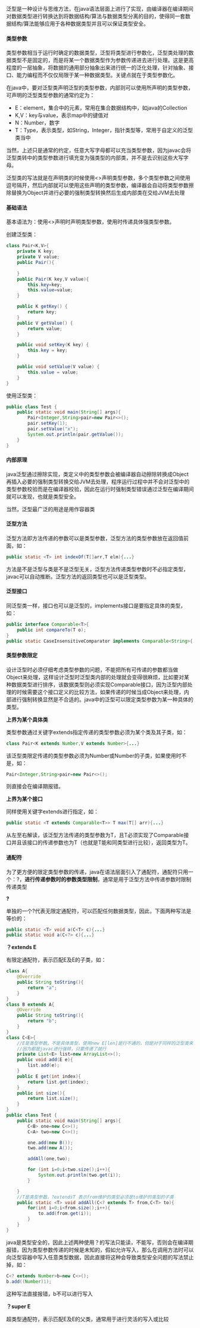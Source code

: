 泛型是一种设计与思维方法，在java语法层面上进行了实现，由编译器在编译期间对数据类型进行转换达到将数据结构/算法与数据类型分离的目的，使得同一套数据结构/算法能够应用于各种数据类型并且可以保证类型安全。

#### 类型参数

类型参数相当于运行时确定的数据类型，泛型将类型进行参数化，泛型类处理的数据类型不是固定的，而是将某一个数据类型作为参数传递进去进行处理。这是更高程度的一层抽象，将数据的通用部分抽象出来进行统一的泛化处理，针对抽象、接口、能力编程而不仅仅局限于某一种数据类型。关键点就在于类型参数化。

在java中，要对泛型类声明泛型的类型参数，内部则可以使用所声明的类型参数，可声明的泛型类型参数的通常约定为：

* E：element，集合中的元素，常用在集合数据结构中，如java的Collection
* K,V：key与value，表示map中的键值对
* N：Number，数字
* T：Type，表示类型，如String，Integer，指针类型等，常用于自定义的泛型类当中

当然，上述只是通常的约定，任意大写字母都可以充当类型参数，因为javac会将泛型类转中的类型参数进行填充变为强类型的内部类，并不是去识别这些大写字母。

泛型类的写法就是在声明类的时候使用<\>声明类型参数，多个类型参数之间使用逗号隔开，然后内部就可以使用这些声明的类型参数，编译器会自动将类型参数擦除替换为Object并进行必要的强制类型转换然后生成内部类在交给JVM去处理

#### 基础语法

基本语法为：使用<\>声明时声明类型参数，使用时传递具体强类型参数。

创建泛型类：

```java
class Pair<K,V>{
    private K key;
    private V value;
    public Pair(){
        
    }
    public Pair(K key,V value){
        this.key=key;
        this.value=value;
    }

    public K getKey() {
        return key;
    }
    public V getValue() {
        return value;
    }

    public void setKey(K key) {
        this.key = key;
    }

    public void setValue(V value) {
        this.value = value;
    }
}
```

使用泛型类：

```java
public class Test {
    public static void main(String[] args){
        Pair<Integer,String>pair=new Pair<>();
        pair.setKey(1);
        pair.setValue("x");
        System.out.println(pair.getValue());
    }
}
```

#### 内部原理

java泛型通过擦除实现，类定义中的类型参数会被编译器自动擦除转换成Object再插入必要的强制类型转换交给JVM去处理，程序运行过程中并不会对泛型中的类型参数校验而是在编译器校验，因此在运行时强制类型错误通过泛型在编译期间就可以发现，也就是类型安全。

当然，泛型最广泛的用途是用作容器类

#### 泛型方法

泛型方法即方法传递的参数可以是类型参数，泛型方法的类型参数放在返回值前面，如：

```java
public static <T> int indexOf(T[]arr,T elm){...}
```

方法是不是泛型与类是不是泛型无关，泛型方法传递类型参数时不必指定类型，javac可以自动推断。泛型方法的返回类型也可以是泛型类型。

#### 泛型接口

同泛型类一样，接口也可以是泛型的，implements接口是要指定具体的类型，如：

```java
public interface Comparable<T>{
	public int compareTo(T o);
}
public static CaseInsensitiveComparator implements Comparable<String>{...}
```

#### 类型参数限定

设计泛型时必须仔细考虑类型参数的问题，不能把所有可传递的参数都当做Object来处理，这样设计泛型时泛型类内部的处理就会变得很麻烦，比如要对某种数据类型进行排序，该数据类型则必须实现Comparable接口，因为泛型内部处理的时候需要这个接口定义的比较方法，如果传递的时候当成Object来处理，内部进行强制转换显然是不合适的。java中的泛型可以限定类型参数为某一种具体的类型。

**上界为某个具体类**

类型参数通过关键字extends指定传递的类型参数必须为某个类及其子类，如：

```java
class Pair<K extends Number,V extends Number>{...}
```

该泛型类限定传递的类型参数必须为Number或Number的子类，如果使用时不是，如：

```java
Pair<Integer,String>pair=new Pair<>();
```

则直接会在编译期报错。

**上界为某个接口**

同样使用关键字extends进行指定，如：

```java
public static <T extends Comparable<T>> T max(T[] arr){...}
```

从左至右解读，该泛型方法传递的类型参数为T，且T必须实现了Comparable接口并且该接口的传递参数也为T（也就是T能和同类型进行比较），返回类型为T。

#### 通配符

为了更方便的限定类型参数的传递，java在语法层面引入了通配符，通配符只用一个：?，**进行传递参数时的参数类型限制**，通常是用于泛型方法中传递参数时限制传递类型

**?**

单独的一个?代表无限定通配符，可以匹配任何数据类型，因此，下面两种写法是等价的：

```java
public static <T> void a(C<T> c){...}
public static void a(C<?> c){...}
```

**？extends E**

有限定通配符，表示匹配E及E的子类，如：

```java
class A{
    @Override
    public String toString(){
        return "a";
    }
}
class B extends A{
    @Override
    public String toString(){
        return "b";
    }
}
class C<E>{
    //E是类型参数，不是具体类型，使用new E[len]是行不通的，但是对于同样的泛型类来说，传递类型参数是可行的
    //因为都是javac进行强转，只要传递了就行
    private List<E> list=new ArrayList<>();
    public void add(E e){
        list.add(e);
    }
    public E get(int index){
        return list.get(index);
    }
    public int size(){
        return list.size();
    }
}
public class Test {
    public static void main(String[] args){
        C<B> one=new C<>();
        C<A> two=new C<>();

        one.add(new B());
        two.add(new A());

        addAll(one,two);

        for (int i=0;i<two.size();i++){
            System.out.println(two.get(i));
        }

    }
    //T是类型参数，?extendsT 表示from维护的类型必须是to维护的类型的子类
    public static <T> void addAll(C<? extends T> from,C<T> to){
        for(int i=0;i<from.size();i++){
            to.add(from.get(i));
        }
    }
}
```

java是类型安全的，因此上述两种使用？的写法只能读，不能写，否则会在编译期报错，因为类型参数传递的时候是未知的，假如允许写入，那么在调用方法时可以向泛型容器中写入任意类型数据，因此直接将这种会导致类型安全问题的写法禁止掉，如：

```java
C<? extends Number>b=new C<>();
b.add((Number)1);
```

这种写法直接报错，b不可以进行写入

**？super E**

超类型通配符，表示匹配E及E的父类，通常用于进行灵活的写入或比较





